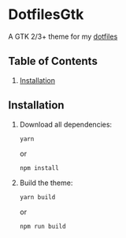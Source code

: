 # DotfilesGtk
A GTK 2/3+ theme for my [dotfiles](https://github.com/bossley9/dotfiles)

## Table of Contents
1. [Installation](#installation)

## Installation <a name="installation"></a>
1. Download all dependencies:
    ```
    yarn
    ```
    or
    ```
    npm install
    ```
2. Build the theme:
    ```
    yarn build
    ```
    or
    ```
    npm run build
    ```
